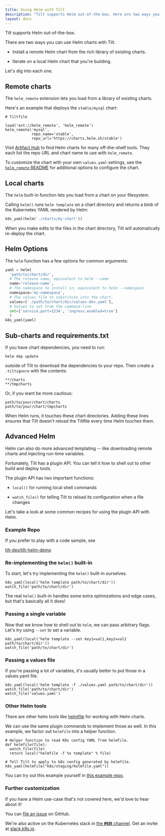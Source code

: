 ```yaml
---
title: Using Helm with Tilt
description: "Tilt supports Helm out-of-the-box. Here are two ways you can use Helm charts with Tilt."
layout: docs
---
```


Tilt supports Helm out-of-the-box.

There are two ways you can use Helm charts with Tilt.

- Install a remote Helm chart from the rich library of existing charts.

- Iterate on a local Helm chart that you're building.

Let's dig into each one.

## Remote charts

The `helm_remote` extension lets you load from a library of existing charts.

Here's an example that deploys the `stable/mysql` chart:

```
# Tiltfile

load('ext://helm_remote', 'helm_remote')
helm_remote('mysql',
            repo_name='stable',
            repo_url='https://charts.helm.sh/stable')
```

Visit [Artifact Hub](https://artifacthub.io/) to find Helm charts for
many off-the-shelf tools. They each list the repo URL and chart name to
use with `helm_remote`.

To customize the chart with your own `values.yaml` settings, see the [`helm_remote`
README](https://github.com/tilt-dev/tilt-extensions/tree/master/helm_remote)
for additional options to configure the chart.

## Local charts

The `helm` built-in function lets you load from a chart on your filesystem.

Calling `helm()` runs `helm template` on a chart directory and
returns a blob of the Kubernetes YAML rendered by Helm:

```python
k8s_yaml(helm('./charts/my-chart'))
```

When you make edits to the files in the chart directory, Tilt will automatically re-deploy the chart.

## Helm Options

The `helm` function has a few options for common arguments:

```python
yaml = helm(
  'path/to/chart/dir',
  # The release name, equivalent to helm --name
  name='release-name',
  # The namespace to install in, equivalent to helm --namespace
  namespace='my-namespace',
  # The values file to substitute into the chart.
  values=['./path/to/chart/dir/values-dev.yaml'],
  # Values to set from the command-line
  set=['service.port=1234', 'ingress.enabled=true']
  )
k8s_yaml(yaml)
```

## Sub-charts and requirements.txt

If you have chart dependencies, you need to run:

```
helm dep update
```

outside of Tilt to download the dependencies to your repo. Then create a
`.tiltignore` with the contents:

```
**/charts
**/tmpcharts
```

Or, if you want be more cautious:

```
path/to/your/chart/charts
path/to/your/chart/tmpcharts
```

When Helm runs, it touches these chart directories. Adding these lines ensures that Tilt
doesn't reload the Tiltfile every time Helm touches them.

## Advanced Helm

Helm can also do more advanced templating -- like downloading remote charts and injecting run-time variables.

Fortunately, Tilt has a plugin API. You can tell it how to shell out to other build and deploy tools.

The plugin API has two important functions:

- `local()` for running local shell commands

- `watch_file()` for telling Tilt to reload its configuration when a file changes

Let's take a look at some common recipes for using the plugin API with Helm.

### Example Repo

If you prefer to play with a code sample, see

[tilt-dev/tilt-helm-demo](https://github.com/tilt-dev/tilt-helm-demo)

### Re-implementing the `helm()` built-in

To start, let's try implementing the `helm()` built-in ourselves.

```
k8s_yaml(local('helm template path/to/chart/dir'))
watch_file('path/to/chart/dir')
```

The real `helm()` built-in handles some extra optimizations and edge cases, but that's basically all it does!

### Passing a single variable

Now that we know how to shell out to `helm`, we can pass arbitrary flags. Let's try using `--set` to set a variable.

```
k8s_yaml(local('helm template --set key1=val1,key2=val2 path/to/chart/dir'))
watch_file('path/to/chart/dir')
```

### Passing a values file

If you're passing a lot of variables, it's usually better to put those in a values.yaml file.

```
k8s_yaml(local('helm template -f ./values.yaml path/to/chart/dir'))
watch_file('path/to/chart/dir')
watch_file('values.yaml')
```

### Other Helm tools

There are other helm tools like [helmfile](https://github.com/roboll/helmfile) for working with Helm charts.

We can use the same plugin commands to implement those as well. In this example, we factor out `helmfile` into a helper function.

```
# Helper function to read K8s config YAML from helmfile.
def helmfile(file):
  watch_file(file)
  return local("helmfile -f %s template" % file)

# Tell Tilt to apply to k8s config generated by helmfile.
k8s_yaml(helmfile("k8s/staging/helmfile.yaml"))
```

You can try out this example yourself in [this example repo](https://github.com/tilt-dev/tilt-helmfile-demo).

### Further customization

If you have a Helm use-case that's not covered here, we'd love to hear about it!

You can [file an issue](https://github.com/tilt-dev/tilt/issues) on GitHub.

We're also active on the Kubernetes slack in [the **#tilt** channel](https://kubernetes.slack.com/messages/CESBL84MV/). Get an invite at [slack.k8s.io](http://slack.k8s.io).
